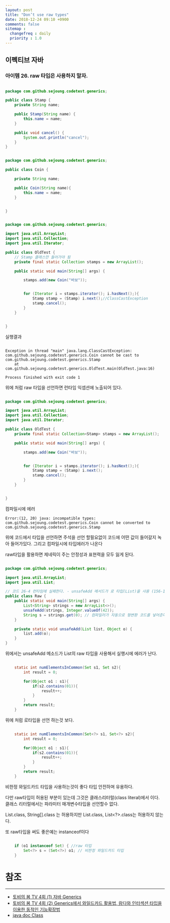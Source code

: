 ```yaml
---
layout: post
title: "Don’t use raw types"
date: 2018-12-24 09:10 +0900
comments: false
sitemap :
  changefreq : daily
  priority : 1.0
---
```


## 이펙티브 자바

### 아이템 26. raw 타입은 사용하지 말자.


```java

package com.github.sejoung.codetest.generics;

public class Stamp {
    private String name;

    public Stamp(String name) {
        this.name = name;
    }

    public void cancel() {
        System.out.println("cancel");
    }
}


```

```java

package com.github.sejoung.codetest.generics;

public class Coin {

    private String name;

    public Coin(String name){
        this.name = name;
    }


}


```


```java

package com.github.sejoung.codetest.generics;

import java.util.ArrayList;
import java.util.Collection;
import java.util.Iterator;

public class OldTest {
    // Stamp 클래스만 들어가야 됨
    private final static Collection stamps = new ArrayList();

    public static void main(String[] args) {

        stamps.add(new Coin("바보"));


        for (Iterator i = stamps.iterator(); i.hasNext();){
            Stamp stamp = (Stamp) i.next();//ClassCastException
            stamp.cancel();
        }
    }


}


```
실행결과 

```

Exception in thread "main" java.lang.ClassCastException: com.github.sejoung.codetest.generics.Coin cannot be cast to com.github.sejoung.codetest.generics.Stamp
	at com.github.sejoung.codetest.generics.OldTest.main(OldTest.java:16)

Process finished with exit code 1

```

위에 처럼 raw 타입을 선언하면 런타임 익셉션에 노출되어 있다.


```java

package com.github.sejoung.codetest.generics;

import java.util.ArrayList;
import java.util.Collection;
import java.util.Iterator;

public class OldTest {
    private final static Collection<Stamp> stamps = new ArrayList();

    public static void main(String[] args) {

        stamps.add(new Coin("바보"));


        for (Iterator i = stamps.iterator(); i.hasNext();){
            Stamp stamp = (Stamp) i.next();
            stamp.cancel();
        }
    }


}


```
컴파일시에 에러
```
Error:(12, 20) java: incompatible types: com.github.sejoung.codetest.generics.Coin cannot be converted to com.github.sejoung.codetest.generics.Stamp
```

위에 코드에서 타입을 선언하면 주석을 선언 할필요없이 코드에 어떤 값이 들어갈지 녹아 들어가있다. 
그리고 컴파일시에 타입에러가 나온다

raw타입을 활용하면 제네릭이 주는 안정성과 표현력을 모두 잃게 된다.

```java

package com.github.sejoung.codetest.generics;

import java.util.ArrayList;
import java.util.List;

// 코드 26-4 런타임에 실패한다. - unsafeAdd 메서드가 로 타입(List)을 사용 (156-157쪽)
public class Raw {
    public static void main(String[] args) {
        List<String> strings = new ArrayList<>();
        unsafeAdd(strings, Integer.valueOf(42));
        String s = strings.get(0); // 컴파일러가 자동으로 형변환 코드를 넣어준다.
    }

    private static void unsafeAdd(List list, Object o) {
        list.add(o);
    }
}


```

위에서는 unsafeAdd 메소드가 List의 raw 타입을 사용해서 실행시에 에러가 난다.

```java

    static int numElementsInCommon(Set s1, Set s2){
        int result = 0;

        for(Object o1 : s1){
            if(s2.contains(01)){
                result++;
            }
        }
        return result;
    }

```
위에 처럼 로타입을 선언 하는것 보다.

```java

    static int numElementsInCommon(Set<?> s1, Set<?> s2){
        int result = 0;

        for(Object o1 : s1){
            if(s2.contains(01)){
                result++;
            }
        }
        return result;
    }

```
비한정 와일드카드 타입을 사용하는것이 좋다 타입 안전하며 유용하다.

다만 raw타입이 허용된 부분이 있는데 그것은 클래스리터럴(class literal)에서 이다. 클래스 리터럴에서는 파라미터 매개변수타입을 선언할수 없다.

List.class, String[].class 는 허용하지만 List<String>.class, List<?>.class는 허용하지 않는다. 

또 raw타입을 써도 좋은예는 instanceof이다

```java

    if (o1 instanceof Set) { //raw 타입
        Set<?> s = (Set<?>) o1; // 비한정 와일드카드 타입
    }

```



# 참조
-----
* [토비의 봄 TV 4회 (1) 자바 Generics](https://www.youtube.com/watch?v=ipT2XG1SHtQ)
* [토비의 봄 TV 4회 (2) Generics에서 와일드카드 활용법, 람다와 인터섹션 타입을 이용한 동적인 기능확장법](https://www.youtube.com/watch?v=PQ58n0hk7DI)
* [java doc Class](https://docs.oracle.com/javase/8/docs/api/java/lang/Class.html)
